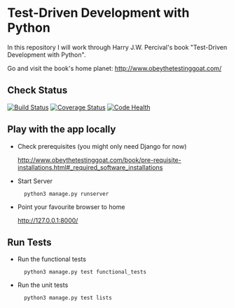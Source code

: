 # Test-Driven Development with Python

In this repository I will work through Harry J.W. Percival's book "Test-Driven Development with Python".

Go and visit the book's home planet: http://www.obeythetestinggoat.com/

## Check Status

[![Build Status](https://travis-ci.org/gesellc/tdd-with-python.svg?branch=master)](https://travis-ci.org/gesellc/tdd-with-python) [![Coverage Status](https://coveralls.io/repos/github/gesellc/tdd-with-python/badge.svg?branch=master)](https://coveralls.io/github/gesellc/tdd-with-python?branch=master) [![Code Health](https://landscape.io/github/gesellc/tdd-with-python/master/landscape.svg?style=flat)](https://landscape.io/github/gesellc/tdd-with-python/master)


## Play with the app locally

* Check prerequisites (you might only need Django for now)

  http://www.obeythetestinggoat.com/book/pre-requisite-installations.html#_required_software_installations

* Start Server

        python3 manage.py runserver

* Point your favourite browser to home

  http://127.0.0.1:8000/

## Run Tests

* Run the functional tests

        python3 manage.py test functional_tests

* Run the unit tests

        python3 manage.py test lists
